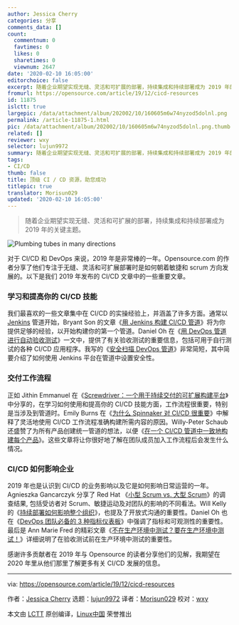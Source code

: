 ```yaml
---
author: Jessica Cherry
categories: 分享
comments_data: []
count:
  commentnum: 0
  favtimes: 0
  likes: 0
  sharetimes: 0
  viewnum: 2647
date: '2020-02-10 16:05:00'
editorchoice: false
excerpt: 随着企业期望实现无缝、灵活和可扩展的部署，持续集成和持续部署成为 2019 年的关键主题。
fromurl: https://opensource.com/article/19/12/cicd-resources
id: 11875
islctt: true
largepic: /data/attachment/album/202002/10/160605m6w74nyzod5dolnl.png
permalink: /article-11875-1.html
pic: /data/attachment/album/202002/10/160605m6w74nyzod5dolnl.png.thumb.jpg
related: []
reviewer: wxy
selector: lujun9972
summary: 随着企业期望实现无缝、灵活和可扩展的部署，持续集成和持续部署成为 2019 年的关键主题。
tags:
- CI/CD
thumb: false
title: 顶级 CI / CD 资源，助您成功
titlepic: true
translator: Morisun029
updated: '2020-02-10 16:05:00'
---
```



> 
> 随着企业期望实现无缝、灵活和可扩展的部署，持续集成和持续部署成为 2019 年的关键主题。
> 
> 
> 


![Plumbing tubes in many directions](/data/attachment/album/202002/10/160605m6w74nyzod5dolnl.png "Plumbing tubes in many directions")


对于 CI/CD 和 DevOps 来说，2019 年是非常棒的一年。Opensource.com 的作者分享了他们专注于无缝、灵活和可扩展部署时是如何朝着敏捷和 scrum 方向发展的。以下是我们 2019 年发布的 CI/CD 文章中的一些重要文章。


### 学习和提高你的 CI/CD 技能


我们最喜欢的一些文章集中在 CI/CD 的实操经验上，并涵盖了许多方面。通常以 [Jenkins](https://jenkins.io/) 管道开始，Bryant Son 的文章《[用 Jenkins 构建 CI/CD 管道](/article-11546-1.html)》将为你提供足够的经验，以开始构建你的第一个管道。Daniel Oh 在《[用 DevOps 管道进行自动验收测试](https://opensource.com/article/19/4/devops-pipeline-acceptance-testing)》一文中，提供了有关验收测试的重要信息，包括可用于自行测试的各种 CI/CD 应用程序。我写的《[安全扫描 DevOps 管道](https://opensource.com/article/19/7/security-scanning-your-devops-pipeline)》非常简短，其中简要介绍了如何使用 Jenkins 平台在管道中设置安全性。


### 交付工作流程


正如 Jithin Emmanuel 在《[Screwdriver：一个用于持续交付的可扩展构建平台](https://opensource.com/article/19/3/screwdriver-cicd)》中分享的，在学习如何使用和提高你的 CI/CD 技能方面，工作流程很重要，特别是当涉及到管道时。Emily Burns 在《[为什么 Spinnaker 对 CI/CD 很重要](https://opensource.com/article/19/8/why-spinnaker-matters-cicd)》中解释了灵活地使用 CI/CD 工作流程准确构建所需内容的原因。Willy-Peter Schaub 还盛赞了为所有产品创建统一管道的想法，以便《[在一个 CI/CD 管道中一致地构建每个产品](https://opensource.com/article/19/7/cicd-pipeline-rule-them-all)》。这些文章将让你很好地了解在团队成员加入工作流程后会发生什么情况。


### CI/CD 如何影响企业


2019 年也是认识到 CI/CD 的业务影响以及它是如何影响日常运营的一年。Agnieszka Gancarczyk 分享了 Red Hat 《[小型 Scrum vs. 大型 Scrum](https://opensource.com/article/19/3/small-scale-scrum-vs-large-scale-scrum)》的调查结果, 包括受访者对 Scrum、敏捷运动及对团队的影响的不同看法。Will Kelly 的《[持续部署如何影响整个组织](https://opensource.com/article/19/7/organizational-impact-continuous-deployment)》，也提及了开放式沟通的重要性。Daniel Oh 也在《[DevOps 团队必备的 3 种指标仪表板](/article-11183-1.html)》中强调了指标和可观测性的重要性。最后是 Ann Marie Fred 的精彩文章《[不在生产环境中测试？要在生产环境中测试！](https://opensource.com/article/19/5/dont-test-production)》详细说明了在验收测试前在生产环境中测试的重要性。


感谢许多贡献者在 2019 年与 Opensource 的读者分享他们的见解，我期望在 2020 年里从他们那里了解更多有关 CI/CD 发展的信息。




---


via: <https://opensource.com/article/19/12/cicd-resources>


作者：[Jessica Cherry](https://opensource.com/users/jrepka) 选题：[lujun9972](https://github.com/lujun9972) 译者：[Morisun029](https://github.com/Morisun029) 校对：[wxy](https://github.com/wxy)


本文由 [LCTT](https://github.com/LCTT/TranslateProject) 原创编译，[Linux中国](https://linux.cn/) 荣誉推出